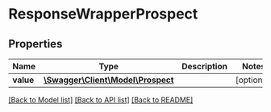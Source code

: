 # ResponseWrapperProspect

## Properties
Name | Type | Description | Notes
------------ | ------------- | ------------- | -------------
**value** | [**\Swagger\Client\Model\Prospect**](Prospect.md) |  | [optional] 

[[Back to Model list]](../README.md#documentation-for-models) [[Back to API list]](../README.md#documentation-for-api-endpoints) [[Back to README]](../README.md)



